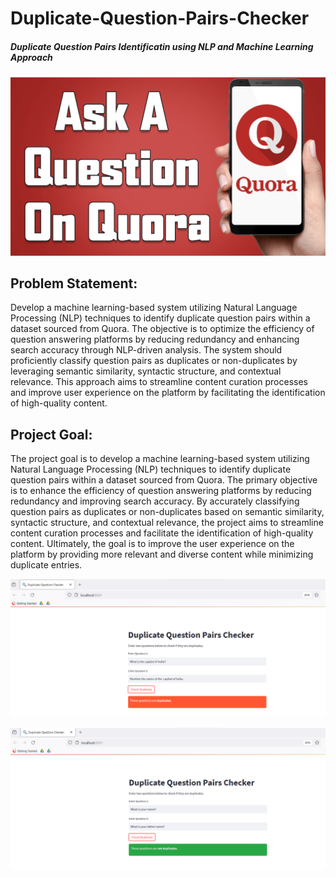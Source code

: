 # Duplicate-Question-Pairs-Checker
##### Duplicate Question Pairs Identificatin using NLP and Machine Learning Approach

![login](https://github.com/addyarishabh/Duplicate-Question-Pairs-Checker/blob/8dc0acfdca557f64d5916484a830b41262fa0b1d/Quora%20image.png?raw=true)


## Problem Statement:

Develop a machine learning-based system utilizing Natural Language Processing (NLP) techniques to identify duplicate question pairs within a dataset sourced from Quora. The objective is to optimize the efficiency of question answering platforms by reducing redundancy and enhancing search accuracy through NLP-driven analysis. The system should proficiently classify question pairs as duplicates or non-duplicates by leveraging semantic similarity, syntactic structure, and contextual relevance. This approach aims to streamline content curation processes and improve user experience on the platform by facilitating the identification of high-quality content.

## Project Goal:

The project goal is to develop a machine learning-based system utilizing Natural Language Processing (NLP) techniques to identify duplicate question pairs within a dataset sourced from Quora. The primary objective is to enhance the efficiency of question answering platforms by reducing redundancy and improving search accuracy. By accurately classifying question pairs as duplicates or non-duplicates based on semantic similarity, syntactic structure, and contextual relevance, the project aims to streamline content curation processes and facilitate the identification of high-quality content. Ultimately, the goal is to improve the user experience on the platform by providing more relevant and diverse content while minimizing duplicate entries.


![login](https://github.com/addyarishabh/Duplicate-Question-Pairs-Checker/blob/93050aa407c0e3e77053cce058c11b27fe3f8f7c/Duplicate_image.png?raw=true)


![login](https://github.com/addyarishabh/Duplicate-Question-Pairs-Checker/blob/93050aa407c0e3e77053cce058c11b27fe3f8f7c/Non%20duplicate_image.png?raw=true)
